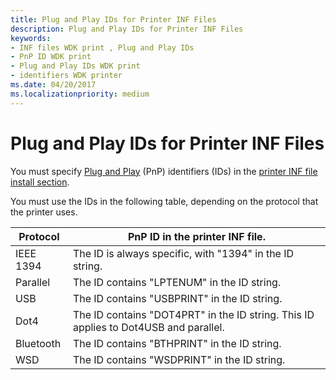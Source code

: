```yaml
---
title: Plug and Play IDs for Printer INF Files
description: Plug and Play IDs for Printer INF Files
keywords:
- INF files WDK print , Plug and Play IDs
- PnP ID WDK print
- Plug and Play IDs WDK print
- identifiers WDK printer
ms.date: 04/20/2017
ms.localizationpriority: medium
---
```


# Plug and Play IDs for Printer INF Files

You must specify [Plug and Play](plug-and-play-for-printers.md) (PnP) identifiers (IDs) in the [printer INF file install section](printer-inf-file-install-sections.md).

You must use the IDs in the following table, depending on the protocol that the printer uses.

|Protocol|PnP ID in the printer INF file.|
|----|----|
|IEEE 1394|The ID is always specific, with "1394" in the ID string.|
|Parallel|The ID contains "LPTENUM" in the ID string.|
|USB|The ID contains "USBPRINT" in the ID string.|
|Dot4|The ID contains "DOT4PRT" in the ID string. This ID applies to Dot4USB and parallel.|
|Bluetooth|The ID contains "BTHPRINT" in the ID string.|
|WSD|The ID contains "WSDPRINT" in the ID string.|

